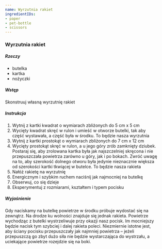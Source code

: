 ```yaml
---
name: Wyrzutnia rakiet
ingredientIDs:
- paper
- pet-bottle
- scissors
---
```

### Wyrzutnia rakiet


##### Rzeczy
- butelka
- kartka
- nożyczki

##### Wstęp
Skonstruuj własną wyrzutnię rakiet

##### Instrukcja
1. Wytnij z kartki kwadrat o wymiarach zbliżonych do 5 cm x 5 cm
2. Wycięty kwadrat skręć w rulon i umieść w otworze butelki, tak aby część wystawała, a część była w środku. To będzie nasza wyrzutnia
3. Wytnij z kartki prostokąt o wymiarach zbliżonych do 7 cm x 12 cm
4. Wycięty prostokąt skręć w rulon, a u jego góry zrób zamknięty dziubek. Postaraj się, aby zrolowana kartka była jak najszczelniej skręcona i nie przepuszczała powietrza zarówno u góry, jak i po bokach. Zwróć uwagę na to, aby szerokość dolnego otworu była jedynie nieznacznie większa od szerokości kartki tkwiącej w butelce. To będzie nasza rakieta
5. Nałóż rakietę na wyrzutnię
6. Energicznym i szybkim ruchem naciśnij jak najmocniej na butelkę
7. Obserwuj, co się dzieje
8. Eksperymentuj z rozmiarami, kształtem i typem pocisku

##### Wyjaśnienie
Gdy naciskamy na butelkę powietrze w środku próbuje wydostać się na zewnątrz. Na drodze ku wolności znajduje się  jednak rakieta. Powietrze wychodząc z butelki wystrzeliwuje przy okazji nasz pocisk. Im mocniejszy będzie nacisk tym szybciej i dalej rakieta poleci. Niezmiernie istotne jest, aby ściany pocisku przepuszczały jak najmniej powietrza – jeżeli przepuszczą go zbyt dużo siła nie będzie wystarczająca do wystrzału, a uciekające powietrze rozejdzie się na boki. 
